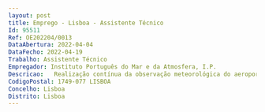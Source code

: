 ```yaml
--- 
layout: post
title: Emprego - Lisboa - Assistente Técnico
Id: 95511
Ref: OE202204/0013
DataAbertura: 2022-04-04
DataFecho: 2022-04-19
Trabalho: Assistente Técnico
Empregador: Instituto Português do Mar e da Atmosfera, I.P.
Descricao:   Realização contínua da observação meteorológica do aeroporto e da sua vizinhança, visual e instrumentalmente para difusão externa e interna e posterior controlo da sua qualidade   Controlo contínuo de qualidade dos parâmetros meteorológicos fornecidos pelo sistema integrado de observação (SIO)    Partilha de informação meteorológica com outros centros meteorológicos    Instalação, exploração e manutenção de estações meteorológicas automáticas e clássicas  processamento de informação meteorológica para fins climatológicos     Aplicação de procedimentos e práticas de gestão da qualidade    Acompanhamento de situações meteorológicas através da análise de campos meteorológicos, interpretação de observações de superfície, aerológicas, informação radar e de satélites.
CodigoPostal: 1749-077 LISBOA
Concelho: Lisboa
Distrito: Lisboa
--- 
```

